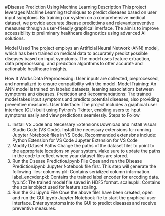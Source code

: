#Disease Prediction Using Machine Learning
Description
This project leverages Machine Learning techniques to predict diseases based on user input symptoms. By training our system on a comprehensive medical dataset, we provide accurate disease predictions and relevant preventive measures through a user-friendly graphical interface. The aim is to improve accessibility to preliminary healthcare diagnostics using advanced AI solutions.

Model Used
The project employs an Artificial Neural Network (ANN) model, which has been trained on medical data to accurately predict possible diseases based on input symptoms. The model uses feature extraction, data preprocessing, and prediction algorithms to offer accurate and actionable healthcare insights.

How It Works
Data Preprocessing: User inputs are collected, preprocessed, and normalized to ensure compatibility with the model.
Model Training: An ANN model is trained on labeled datasets, learning associations between symptoms and diseases.
Prediction and Recommendations: The trained model takes input symptoms and predicts potential diseases, also providing preventive measures.
User Interface: The project includes a graphical user interface (GUI) built using Python's Tkinter, enabling users to input symptoms easily and view predictions seamlessly.
Steps to Follow
1. Install VS Code and Necessary Extensions
Download and install Visual Studio Code (VS Code).
Install the necessary extensions for running Jupyter Notebook files in VS Code. Recommended extensions include:
Python Extension for VS Code
Jupyter Extension for VS Code
2. Modify Dataset Paths
Change the paths of the dataset files to point to the appropriate locations on your system. Make sure to update the paths in the code to reflect where your dataset files are stored.
3. Run the Disease Prediction.ipynb File
Open and run the Disease Prediction.ipynb Jupyter Notebook file first.
This step will generate the following files:
columns.pkl: Contains serialized column information.
label_encoder.pkl: Contains the trained label encoder for encoding data.
fyp.h5: The trained model file saved in HDF5 format.
scaler.pkl: Contains the scaler object used for feature scaling.
4. Run the GUI.ipynb File
Once the above files have been created, open and run the GUI.ipynb Jupyter Notebook file to start the graphical user interface.
Enter symptoms into the GUI to predict diseases and receive preventive measures.
